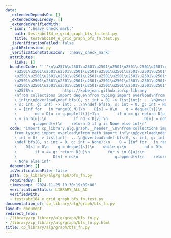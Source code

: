 ```yaml
---
data:
  _extendedDependsOn: []
  _extendedRequiredBy: []
  _extendedVerifiedWith:
  - icon: ':heavy_check_mark:'
    path: test/abc184_e_grid_graph_bfs_fn.test.py
    title: test/abc184_e_grid_graph_bfs_fn.test.py
  _isVerificationFailed: false
  _pathExtension: py
  _verificationStatusIcon: ':heavy_check_mark:'
  attributes:
    links: []
  bundledCode: "'''\n\u257A\u2501\u2501\u2501\u2501\u2501\u2501\u2501\u2501\u2501\u2501\
    \u2501\u2501\u2501\u2501\u2501\u2501\u2501\u2501\u2501\u2501\u2501\u2501\u2501\
    \u2501\u2501\u2501\u2501\u2501\u2501\u2501\u2501\u2501\u2501\u2501\u2501\u2501\
    \u2501\u2501\u2501\u2501\u2501\u2501\u2501\u2501\u2501\u2501\u2501\u2501\u2501\
    \u2501\u2501\u2501\u2501\u2501\u2501\u2501\u2501\u2501\u2501\u2501\u2501\u2501\
    \u2578\n             https://kobejean.github.io/cp-library               \n'''\n\
    \nfrom collections import deque\nfrom typing import overload\nfrom math import\
    \ inf\n\n@overload\ndef bfs(G, s: int = 0) -> list[int]: ...\n@overload\ndef bfs(G,\
    \ s: int, g: int) -> int: ...\n\ndef bfs(G, s: int = 0, g: int = None):\n    D\
    \ = [inf for _ in range(G.N)]\n    D[s] = 0\n    q = deque([s])\n    while q:\n\
    \        nd = D[u := q.popleft()]+1\n        if u == g: return D[u]\n        for\
    \ v in G[u]:\n            if nd < D[v]:\n                D[v] = nd\n         \
    \       q.append(v)\n    return D if g is None else inf\n"
  code: "import cp_library.alg.graph.__header__\n\nfrom collections import deque\n\
    from typing import overload\nfrom math import inf\n\n@overload\ndef bfs(G, s:\
    \ int = 0) -> list[int]: ...\n@overload\ndef bfs(G, s: int, g: int) -> int: ...\n\
    \ndef bfs(G, s: int = 0, g: int = None):\n    D = [inf for _ in range(G.N)]\n\
    \    D[s] = 0\n    q = deque([s])\n    while q:\n        nd = D[u := q.popleft()]+1\n\
    \        if u == g: return D[u]\n        for v in G[u]:\n            if nd < D[v]:\n\
    \                D[v] = nd\n                q.append(v)\n    return D if g is\
    \ None else inf"
  dependsOn: []
  isVerificationFile: false
  path: cp_library/alg/graph/bfs_fn.py
  requiredBy: []
  timestamp: '2024-11-25 19:30:19+09:00'
  verificationStatus: LIBRARY_ALL_AC
  verifiedWith:
  - test/abc184_e_grid_graph_bfs_fn.test.py
documentation_of: cp_library/alg/graph/bfs_fn.py
layout: document
redirect_from:
- /library/cp_library/alg/graph/bfs_fn.py
- /library/cp_library/alg/graph/bfs_fn.py.html
title: cp_library/alg/graph/bfs_fn.py
---
```

